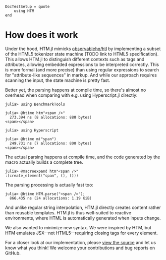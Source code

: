 ```@meta
DocTestSetup = quote
    using HTM
end
```

# How does it work

Under the hood, HTM.jl mimicks
[observablehq/htl](https://observablehq.com/@observablehq/htl) by implementing
a subset of the HTML5 tokenizer state machine (TODO link to HTML5
specification).
This allows HTM.jl to distinguish different contexts such as tags and
attributes, allowing embedded expressions to be interpreted correctly.
This is more formal (and more precise) than using regular expressions to
search for "attribute-like sequences" in markup.
And while our approach requires scanning the input, the state machine is
pretty fast.

Better yet, the parsing happens at compile time, so there's almost no
overhead when comparing with e.g. using Hyperscript.jl directly:

```julia-repl
julia> using BenchmarkTools

julia> @btime htm"<span />"
  273.394 ns (8 allocations: 880 bytes)
<span></span>

julia> using Hyperscript

julia> @btime m("span")
  249.731 ns (7 allocations: 800 bytes)
<span></span>
```

The actual parsing happens at compile time, and the code generated by the
macro actually builds a complete tree.

```jldoctest
julia> @macroexpand htm"<span />"
:(create_element("span", (), ()))
```

The parsing processing is actually fast too:

```julia-repl
julia> @btime HTM.parse("<span />");
  866.435 ns (24 allocations: 1.19 KiB)
```

And unlike regular string interpolation, HTM.jl directly creates content rather than reusable templates.
HTM.jl is thus well-suited to reactive environments, where HTML is automatically generated when inputs change.

We also wanted to minimize new syntax.
We were inspired by HTM, but HTM emulates JSX--not HTML5--requiring closing tags for every element.

For a closer look at our implementation, please [view the source](https://github.com/schneiderfelipe/HTM.jl) and let us know what you think! We welcome your contributions and bug reports on GitHub.
